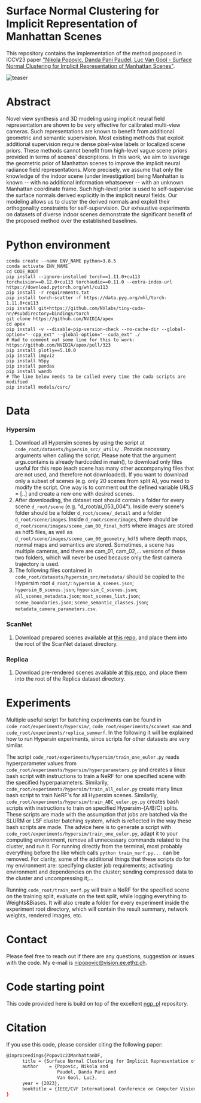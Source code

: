 # Surface Normal Clustering for Implicit Representation of Manhattan Scenes
This repository contains the implementation of the method proposed in ICCV23 paper ["Nikola Popovic, Danda Pani Paudel, Luc Van Gool - Surface Normal Clustering for Implicit Representation of Manhattan Scenes"](https://arxiv.org/abs/2212.01331).

![teaser](https://github.com/nikola3794/normal-clustering-nerf/blob/main/teaser.jpg)

# Abstract
Novel view synthesis and 3D modeling using implicit neural field representation are shown to be very effective for calibrated multi-view cameras. Such representations are known to benefit from additional geometric and semantic supervision. Most existing methods that exploit additional supervision require dense pixel-wise labels or localized scene priors. These methods cannot benefit from high-level vague scene priors provided in terms of scenes' descriptions. In this work, we aim to leverage the geometric prior of Manhattan scenes to improve the implicit neural radiance field representations. More precisely, we assume that only the knowledge of the indoor scene (under investigation) being Manhattan is known -- with no additional information whatsoever -- with an unknown Manhattan coordinate frame. Such high-level prior is used to self-supervise the surface normals derived explicitly in the implicit neural fields. Our modeling allows us to cluster the derived normals and exploit their orthogonality constraints for self-supervision. Our exhaustive experiments on datasets of diverse indoor scenes demonstrate the significant benefit of the proposed method over the established baselines.

# Python environment
```
conda create --name ENV_NAME python=3.8.5
conda activate ENV_NAME
cd CODE_ROOT
pip install --ignore-installed torch==1.11.0+cu113 torchvision==0.12.0+cu113 torchaudio==0.11.0 --extra-index-url https://download.pytorch.org/whl/cu113
pip install -r requirements.txt
pip install torch-scatter -f https://data.pyg.org/whl/torch-1.11.0+cu113
pip install git+https://github.com/NVlabs/tiny-cuda-nn/#subdirectory=bindings/torch
git clone https://github.com/NVIDIA/apex
cd apex
pip install -v --disable-pip-version-check --no-cache-dir --global-option="--cpp_ext" --global-option="--cuda_ext" ./
# Had to comment out some line for this to work: https://github.com/NVIDIA/apex/pull/323
pip install plotly==5.10.0
pip install imgviz
pip install h5py
pip install pandas
pip install wandb
# The line below needs to be called every time the cuda scripts are modified
pip install models/csrc/
```

# Data
### Hypersim
1. Download all Hypersim scenes by using the script at ```code_root/datasets/hypersim_src/_utils/``` . Provide necessary arguments when calling the script. Please note that the argument args.contains is already hardcoded in main(), to download only files useful for this repo (each scene has many other accompanying files that are not used, and therefore not downloaded). If you want to download only a subset of scenes (e.g. only 20 scenes from split A), you need to modify the script. One way is to comment out the defined variable URLS = [..] and create a new one with desired scenes.
2. After downloading, the dataset root should contain a folder for every scene ```d_root/scene``` (e.g. "d_root/ai_053_004"). Inside every scene's folder should be a folder ```d_root/scene/_detail``` and a folder ```d_root/scene/images```. Inside ```d_root/scene/images```, there should be ```d_root/scene/images/scene_cam_00_final_hdf5``` where images are stored as hdf5 files, as well as ```d_root/scene/images/scene_cam_00_geometry_hdf5``` where depth maps, normal maps and semantics are stored. Sometimes, a scene has multiple cameras, and there are cam_01, cam_02,... versions of these two folders, which will never be used because only the first camera trajectory is used.
3. The following files contained in ```code_root/datasets/hypersim_src/metadata/``` should be copied to the Hypersim root ```d_root/```: ```hypersim_A_scenes.json```; ```hypersim_B_scenes.json```; ```hypersim_C_scenes.json```; ```all_scenes_metadata.json```; ```most_scenes_list.json```; ```scene_boundaries.json```; ```scene_semantic_classes.json```; ```metadata_camera_parameters.csv```.

### ScanNet
1. Download prepared scenes available at [this repo](https://github.com/zju3dv/manhattan_sdf), and place them into the root of the ScanNet dataset directory.
   
### Replica
1. Download pre-rendered scenes available at [this repo](https://github.com/Harry-Zhi/semantic_nerf), and place them into the root of the Replica dataset directory.

# Experiments
Multiple useful script for batching experiments can be found in ```code_root/experiments/hypersim/```, ```code_root/experiments/scannet_man``` and ```code_root/experiments/replica_semnerf```. In the following it will be explained how to run Hypersin experiments, since scripts for other datasets are very similar.

The script ```code_root/experiments/hypersim/train_one_euler.py``` reads hyperparameter values from ```code_root/experiments/hypersim/hyperparameters.py``` and creates a linux bash script with instructions to train a NeRF for one specified scene with the specified hyperparameters. Similarily, ```code_root/experiments/hypersim/train_all_euler.py``` create many linux bash script to train NeRF's for all Hypersim scenes. Similarily, ```code_root/experiments/hypersim/train_ABC_euler.py.py``` creates bash scripts with instructions to train on specified Hypersim-{A/B/C} splits. These scripts are made with the assumption that jobs are batched via the SLURM or LSF cluster batching system, which is reflected in the way these bash scripts are made. The advice here is to generate a script with ```code_root/experiments/hypersim/train_one_euler.py```, adapt it to your computing environment, remove all unnecessary commands related to the cluster, and run it. For running directly from the terminal, most probably everything before the like which calls ```python train_nerf.py...``` can be removed. For clarity, some of the additional things that these scripts do for my environment are: specifying cluster job requirements; activating environment and dependencies on the cluster; sending compressed data to the cluster and uncompressing it;...

Running ```code_root/train_nerf.py``` will train a NeRF for the specified scene on the training split, evaluate on the test split, while logging everything to Weights&Biases. It will also create a folder for every experiment inside the experiment root directory, which will contain the result summary, network weights, rendered images, etc.

# Contact
Please feel free to reach out if there are any questions, suggestion or issues with the code. My e-mail is nipopovic@vision.ee.ethz.ch.

# Code starting point
This code provided here is build on top of the excellent [ngp_pl](https://github.com/kwea123/ngp_pl) repository.

# Citation
If you use this code, please consider citing the following paper:
```bash
@inproceedings{Popovic23ManhattanDF,
      title = {Surface Normal Clustering for Implicit Representation of Manhattan Scenes},
      author    = {Popovic, Nikola and
                   Paudel, ‪Danda Pani and
                   Van Gool, Luc},
      year = {2023},
      booktitle = {IEEE/CVF International Conference on Computer Vision (ICCV), 2023}
}
```
